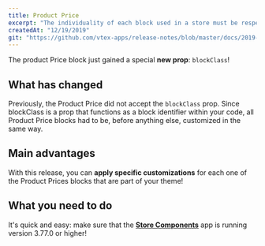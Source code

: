 ```yaml
---
title: Product Price
excerpt: "The individuality of each block used in a store must be respected, mainly when we talk about customizations. With that in mind, the Product Price can finally showcase the `blockClass` prop! It means that every Product Price block will be able to receive a unique customization each time it appears in your store, no matter how often that happens."
createdAt: "12/19/2019"
git: "https://github.com/vtex-apps/release-notes/blob/master/docs/2019-week-47-48-49-50-51/product-price.md"
---
```


The product Price block just gained a special **new prop**: `blockClass`!

## What has changed

Previously, the Product Price did not accept the `blockClass` prop.  Since blockClass is a prop that functions as a block identifier within your code, all Product Price blocks had to be, before anything else, customized in the same way. 

## Main advantages

With this release, you can **apply specific customizations** for each one of the Product Prices blocks that are part of your theme! 

## What you need to do

It's quick and easy: make sure that the [**Store Components**](https://vtex.io/docs/components/all/vtex.store-components/) app is running version 3.77.0 or higher!
